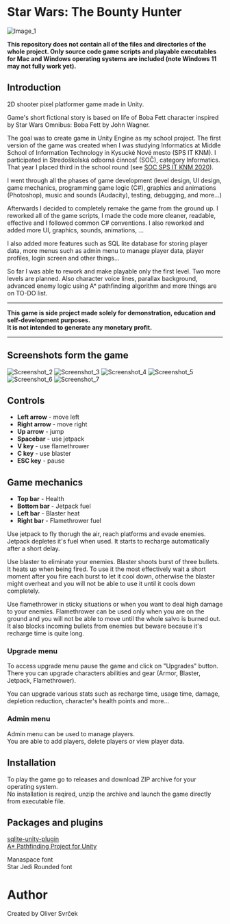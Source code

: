 
# Star Wars: The Bounty Hunter

![Image_1](https://user-images.githubusercontent.com/75705745/193413709-b942dc3d-a322-4132-9ac9-cd86b84efc06.png)

**This repository does not contain all of the files and directories 
of the whole project.
Only source code game scripts and playable executables for Mac and Windows
operating systems are included (note Windows 11 may not fully work yet).**

## Introduction

2D shooter pixel platformer game made in Unity.

Game's short fictional story is based on life of Boba Fett character inspired by Star Wars Omnibus: Boba Fett by John Wagner.

The goal was to create game in Unity Engine as my school project.
The first version of the game was created when I was studying Informatics at Middle School of Information Technology in Kysucké Nové mesto (SPS IT KNM).
I participated in Stredoškolská odborná činnosť (SOČ), category Informatics.
That year I placed third in the school round (see [SOC SPS IT KNM 2020](http://www.spsknm.sk/ssknm/sk/node/923)).

I went through all the phases of game development 
(level design, UI design, game mechanics, programming game logic (C#), 
graphics and animations (Photoshop), music and sounds (Audacity), 
testing, debugging, and more...)

Afterwards I decided to completely remake the game from the ground up.
I reworked all of the game scripts, I made the code more cleaner, readable, effective 
and I followed common C# conventions. I also reworked and added more 
UI, graphics, sounds, animations, ...

I also added more features such as SQL lite database for storing player data, 
more menus such as admin menu to manage player data, player profiles, login screen 
and other things...

So far I was able to rework and make playable only the first level.
Two more levels are planned. Also character voice lines, parallax background, 
advanced enemy logic using A* pathfinding algorithm and more things are on TO-DO list.

---

**This game is side project made solely for demonstration, education and self-development purposes. \
It is not intended to generate any monetary profit.**

---

## Screenshots form the game

![Screenshot_2](https://user-images.githubusercontent.com/75705745/193413736-44fa3d22-1679-4a43-9e63-541c971355b4.png)
![Screenshot_3](https://user-images.githubusercontent.com/75705745/193413740-20a982e6-4cb1-41e0-a505-0b08da82a17a.png)
![Screenshot_4](https://user-images.githubusercontent.com/75705745/193413742-39d52910-f7aa-4ecf-841d-fa6ab9a93e4a.png)
![Screenshot_5](https://user-images.githubusercontent.com/75705745/193413744-c5ee760b-a14b-4877-a9cf-27b17dff2294.png)
![Screenshot_6](https://user-images.githubusercontent.com/75705745/193413746-815cc22e-b00f-4f05-9973-5e468b595511.png)
![Screenshot_7](https://user-images.githubusercontent.com/75705745/193413748-4981991a-3208-4cf4-a700-53310f53cdcf.png)

## Controls

- **Left arrow** - move left
- **Right arrow** - move right
- **Up arrow** - jump
- **Spacebar** - use jetpack
- **V key** - use flamethrower
- **C key** - use blaster
- **ESC key** - pause

## Game mechanics

- **Top bar** - Health
- **Bottom bar** - Jetpack fuel
- **Left bar** - Blaster heat
- **Right bar** - Flamethrower fuel

Use jetpack to fly thorugh the air, reach platforms and evade enemies.
Jetpack depletes it's fuel when used. It starts to recharge automatically after a short delay.

Use blaster to eliminate your enemies.
Blaster shoots burst of three bullets. It heats up when being fired. 
To use it the most effectively wait a short moment after you fire each burst to let it cool down, 
otherwise the blaster might overheat and you will not be able to use it until it cools down completely.

Use flamethrower in sticky situations or when you want to deal high damage to your enemies.
Flamethrower can be used only when you are on the ground and you will not be able to move until the whole salvo is burned out.
It also blocks incoming bullets from enemies but beware because it's recharge time is quite long.

### Upgrade menu

To access upgrade menu pause the game and click on "Upgrades" button.\
There you can upgrade characters abilities and gear (Armor, Blaster, Jetpack, Flamethrower).

You can upgrade various stats such as recharge time, usage time, damage, depletion reduction, character's health points and more... 

### Admin menu

Admin menu can be used to manage players.\
You are able to add players, delete players or view player data.

## Installation

To play the game go to releases and download ZIP archive for your operating system.\
No installation is reqired, unzip the archive and launch the game directly from executable file.

## Packages and plugins

[sqlite-unity-plugin](https://github.com/rizasif/sqlite-unity-plugin)\
[A* Pathfinding Project for Unity](https://arongranberg.com/astar/)

Manaspace font\
Star Jedi Rounded font

# Author
Created by  Oliver Svrček
